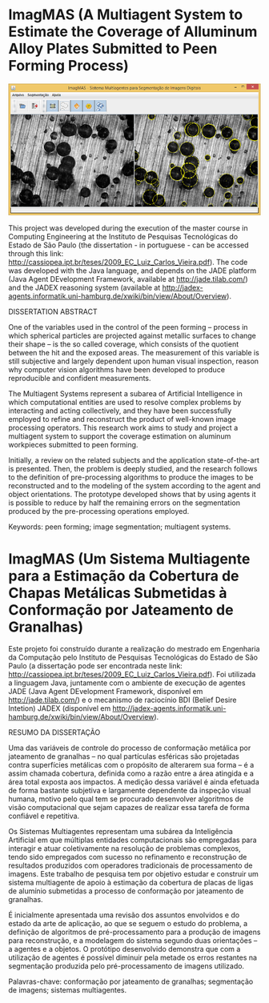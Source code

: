 ImagMAS (A Multiagent System to Estimate the Coverage of Alluminum Alloy Plates Submitted to Peen Forming Process)
=======

![alt tag](https://github.com/luigivieira/ImagMAS/blob/master/screeshots/screenshot3.png)

This project was developed during the execution of the master course in Computing Engineering at the Instituto de Pesquisas Tecnológicas do Estado de São Paulo (the dissertation - in portuguese - can be accessed through this link: http://cassiopea.ipt.br/teses/2009_EC_Luiz_Carlos_Vieira.pdf). The code was developed with the Java language, and depends on the JADE platform (Java Agent DEvelopment Framework, available at http://jade.tilab.com/) and the JADEX reasoning system (available at http://jadex-agents.informatik.uni-hamburg.de/xwiki/bin/view/About/Overview).

DISSERTATION ABSTRACT

One of the variables used in the control of the peen forming – process in which spherical particles are projected against metallic surfaces to change their shape – is the so called coverage, which consists of the quotient between the hit and the exposed areas. The measurement of this variable is still subjective and largely dependent upon human visual inspection, reason why computer vision algorithms have been developed to produce reproducible and confident measurements.

The Multiagent Systems represent a subarea of Artificial Intelligence in which computational entities are used to resolve complex problems by interacting and acting collectively, and they have been successfully employed to refine and reconstruct the product of well-known image processing operators. This research work aims to study and project a multiagent system to support the coverage estimation on aluminum workpieces submitted to peen forming.

Initially, a review on the related subjects and the application state-of-the-art is presented. Then, the problem is deeply studied, and the research follows to the definition of pre-processing algorithms to produce the images to be reconstructed and to the modeling of the system according to the agent and object orientations. The prototype developed shows that by using agents it is possible to reduce by half the remaining errors on the segmentation produced by the pre-processing operations employed.

Keywords: peen forming; image segmentation; multiagent systems.



ImagMAS (Um Sistema Multiagente para a Estimação da Cobertura de Chapas Metálicas Submetidas à Conformação por Jateamento de Granalhas)
=======

Este projeto foi construído durante a realização do mestrado em Engenharia da Computação pelo Instituto de Pesquisas Tecnológicas do Estado de São Paulo (a dissertação pode ser encontrada neste link: http://cassiopea.ipt.br/teses/2009_EC_Luiz_Carlos_Vieira.pdf). Foi utilizada a linguagem Java, juntamente com o ambiente de execução de agentes JADE (Java Agent DEvelopment Framework, disponível em http://jade.tilab.com/) e o mecanismo de raciocínio BDI (Belief Desire Intetion) JADEX (disponível em http://jadex-agents.informatik.uni-hamburg.de/xwiki/bin/view/About/Overview).

RESUMO DA DISSERTAÇÃO

Uma das variáveis de controle do processo de conformação metálica por jateamento de granalhas – no qual partículas esféricas são projetadas contra superfícies metálicas com o propósito de alterarem sua forma – é a assim chamada cobertura, definida como a razão entre a área atingida e a área total exposta aos impactos. A medição dessa variável é ainda efetuada de forma bastante subjetiva e largamente dependente da inspeção visual humana, motivo pelo qual tem se procurado desenvolver algoritmos de visão computacional que sejam capazes de realizar essa tarefa de forma confiável e repetitiva.

Os Sistemas Multiagentes representam uma subárea da Inteligência Artificial em que múltiplas entidades computacionais são empregadas para interagir e atuar coletivamente na resolução de problemas complexos, tendo sido empregados com sucesso no refinamento e reconstrução de resultados produzidos com operadores tradicionais de processamento de imagens. Este trabalho de pesquisa tem por objetivo estudar e construir um sistema multiagente de apoio à estimação da cobertura de placas de ligas de alumínio submetidas a processo de conformação por jateamento de granalhas.

É inicialmente apresentada uma revisão dos assuntos envolvidos e do estado da arte de aplicação, ao que se seguem o estudo do problema, a definição de algoritmos de pré-processamento para a produção de imagens para reconstrução, e a modelagem do sistema segundo duas orientações – a agentes e a objetos. O protótipo desenvolvido demonstra que com a utilização de agentes é possível diminuir pela metade os erros restantes na segmentação produzida pelo pré-processamento de imagens utilizado.

Palavras-chave: conformação por jateamento de granalhas; segmentação de imagens; sistemas multiagentes.

